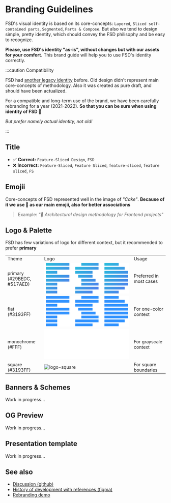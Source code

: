 # Branding Guidelines

FSD's visual identity is based on its core-concepts: `Layered`, `Sliced self-contained parts`, `Segmented`, `Parts & Compose`.
But also we tend to design simple, pretty identity, which should convey the FSD philisophy and be easy to recognize.

**Please, use FSD's identity "as-is", without changes but with our assets for your comfort.** This brand guide will help you to use FSD's identity correctly.

:::caution Compatibility

FSD had [another legacy identity](https://drive.google.com/drive/folders/11Y-3qZ_C9jOFoW2UbSp11YasOhw4yBdl?usp=sharing) before. Old design didn't represent main core-concepts of methodology. Also it was created as pure draft, and should have been actualized.

For a compatible and long-term use of the brand, we have been carefully rebranding for a year (2021-2022). **So that you can be sure when using identity of FSD 🍰**

*But prefer namely actual identity, not old!*

:::

<!-- ## Identity -->

## Title

<!-- :::success Correct

`Feature-Sliced Design`, `FSD`

:::

:::danger Incorrect

`Feature-Sliced`, `Feature Sliced`, `feature-sliced`, `feature sliced`, `FS`

::: -->

- ✅ **Correct:** `Feature-Sliced Design`, `FSD`
- ❌ **Incorrect:** `Feature-Sliced`, `Feature Sliced`, `feature-sliced`, `feature sliced`, `FS`

## Emojii

Core-concepts of FSD represented well in the image of *"Cake"*.
**Because of it we use 🍰 as our main emojii, also for better associations**

> Example: *"🍰 Architectural design methodology for Frontend projects"*

## Logo & Palette

FSD has few variations of logo for different context, but it recommended to prefer **primary**

<table style={{ textAlign: "center" }}>
<tr>
<td>Theme</td>
<td>Logo</td>
<td>Usage</td>
</tr>
<tr>
<td style={{ color: "#FFF", background: "linear-gradient(135deg, rgba(41,190,220,1) 0%, rgba(81,122,237,1) 100%)" }}>primary <br/> (#29BEDC, #517AED)</td>
<td><img src="/img/brand/logo-primary.png" alt="logo-primary" /></td>
<td>Preferred in most cases</td>
</tr>
<tr>
<td style={{ color: "#FFF", background: "#3193FF" }}>flat <br/> (#3193FF)</td>
<td><img src="/img/brand/logo-flat.png" alt="logo-flat" /></td>
<td>For one-color context</td>
</tr>
<tr>
<td style={{ color: "#000", background: "#FFF" }}>monochrome <br /> (#FFF)</td>
<td style={{ color: "#000", background: "#242526" }}><img src="/img/brand/logo-monochrome.png" alt="logo-monochrome" /></td>
<td>For grayscale context</td>
</tr>
<tr>
<td style={{ color: "#FFF", background: "#3193FF" }}>square <br/> (#3193FF)</td>
<td><img src="/img/brand/favicon.ico" alt="logo-square" /></td>
<td>For square boundaries</td>
</tr>
</table>

## Banners & Schemes

Work in progress...

## OG Preview

Work in progress...

## Presentation template

Work in progress...

## See also

- [Discussion (github)](https://github.com/feature-sliced/documentation/discussions/399)
- [History of development with references (figma)](https://www.figma.com/file/RPphccpoeasVB0lMpZwPVR/FSD-Brand?node-id=0%3A1)
- [Rebranding demo](https://rebrand-sliced.netlify.app/en/)
